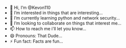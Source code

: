 - 👋 Hi, I’m @Kevon110
- 👀 I’m interested in things that are interesting...
- 🌱 I’m currently learning python and network security...
- 💞️ I’m looking to collaborate on things that interest me...
- 📫 How to reach me i'll let you know...
- 😄 Pronouns: That Dude...
- ⚡ Fun fact: Facts are fun...

<!---
Kevon110/Kevon110 is a ✨ special ✨ repository because its `README.md` (this file) appears on your GitHub profile.
You can click the Preview link to take a look at your changes.
--->
